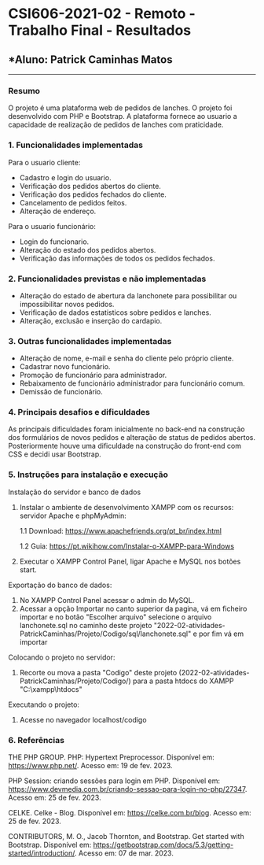 # **CSI606-2021-02 - Remoto - Trabalho Final - Resultados**

## *Aluno: Patrick Caminhas Matos

--------------

<!-- Este documento tem como objetivo apresentar o projeto desenvolvido, considerando o que foi definido na proposta e o produto final. -->

### Resumo

O projeto é uma plataforma web de pedidos de lanches. O projeto foi desenvolvido com PHP e Bootstrap. A plataforma fornece ao usuario a capacidade de realização de pedidos de lanches com praticidade.

### 1. Funcionalidades implementadas
Para o usuario cliente:
- Cadastro e login do usuario.
- Verificação dos pedidos abertos do cliente.
- Verificação dos pedidos fechados do cliente.
- Cancelamento de pedidos feitos.
- Alteração de endereço.

Para o usuario funcionário:
- Login do funcionario.
- Alteração do estado dos pedidos abertos.
- Verificação das informações de todos os pedidos fechados.
  
### 2. Funcionalidades previstas e não implementadas
- Alteração do estado de abertura da lanchonete para possibilitar ou impossibilitar novos pedidos.
- Verificação de dados estatisticos sobre pedidos e lanches.
- Alteração, exclusão e inserção do cardapio. 

### 3. Outras funcionalidades implementadas
- Alteração de nome, e-mail e senha do cliente pelo próprio cliente.
- Cadastrar novo funcionário.
- Promoção de funcionário para administrador.
- Rebaixamento de funcionário administrador para funcionário comum.
- Demissão de funcionário.

### 4. Principais desafios e dificuldades
As principais dificuldades foram inicialmente no back-end na construção dos formulários de novos pedidos e alteração de status de pedidos abertos. 
Posteriormente houve uma dificuldade na construção do front-end com CSS e decidi usar Bootstrap.

### 5. Instruções para instalação e execução
Instalação do servidor e banco de dados
1. Instalar o ambiente de desenvolvimento XAMPP com os recursos: servidor Apache e phpMyAdmin:

    1.1 Download: https://www.apachefriends.org/pt_br/index.html

    1.2 Guia: https://pt.wikihow.com/Instalar-o-XAMPP-para-Windows
2. Executar o XAMPP Control Panel, ligar Apache e MySQL nos botões start.

Exportação do banco de dados:

1. No XAMPP Control Panel acessar o admin do MySQL.
2. Acessar a opção Importar no canto superior da pagina, vá em ficheiro importar e no botão "Escolher arquivo" selecione o arquivo lanchonete.sql no caminho deste projeto "2022-02-atividades-PatrickCaminhas/Projeto/Codigo/sql/lanchonete.sql" e por fim vá em importar 

Colocando o projeto no servidor:

1. Recorte ou mova a pasta "Codigo" deste projeto (2022-02-atividades-PatrickCaminhas/Projeto/Codigo/) para a pasta htdocs do XAMPP "C:\xampp\htdocs"

Executando o projeto:
1. Acesse no navegador localhost/codigo

### 6. Referências
THE PHP GROUP. PHP: Hypertext Preprocessor. Disponível em: <https://www.php.net/>. Acesso em: 19 de fev. 2023.

PHP Session: criando sessões para login em PHP. Disponível em: <https://www.devmedia.com.br/criando-sessao-para-login-no-php/27347>. Acesso em: 25 de fev. 2023.

CELKE. Celke - Blog. Disponível em: <https://celke.com.br/blog>. Acesso em: 25 de fev. 2023.

CONTRIBUTORS, M. O., Jacob Thornton, and Bootstrap. Get started with Bootstrap. Disponível em: <https://getbootstrap.com/docs/5.3/getting-started/introduction/>. Acesso em: 07 de mar. 2023.
